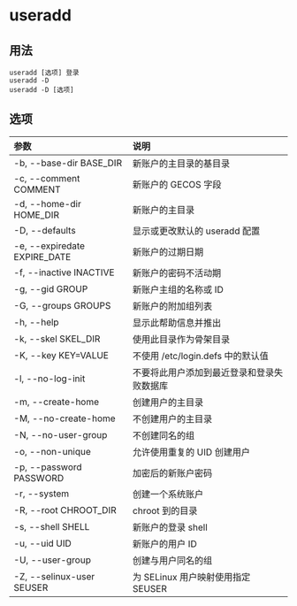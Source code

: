 # useradd

## 用法
```
useradd [选项] 登录
useradd -D
useradd -D [选项]
```

## 选项

参数 | 说明
:--- | :---
-b, --base-dir BASE_DIR      | 新账户的主目录的基目录
-c, --comment COMMENT        | 新账户的 GECOS 字段
-d, --home-dir HOME_DIR      | 新账户的主目录
-D, --defaults               | 显示或更改默认的 useradd 配置
-e, --expiredate EXPIRE_DATE | 新账户的过期日期
-f, --inactive INACTIVE      | 新账户的密码不活动期
-g, --gid GROUP              | 新账户主组的名称或 ID
-G, --groups GROUPS          | 新账户的附加组列表
-h, --help                   | 显示此帮助信息并推出
-k, --skel SKEL_DIR	         | 使用此目录作为骨架目录
-K, --key KEY=VALUE          | 不使用 /etc/login.defs 中的默认值
-l, --no-log-init            | 不要将此用户添加到最近登录和登录失败数据库
-m, --create-home            | 创建用户的主目录
-M, --no-create-home         | 不创建用户的主目录
-N, --no-user-group          | 不创建同名的组
-o, --non-unique             | 允许使用重复的 UID 创建用户
-p, --password PASSWORD      | 加密后的新账户密码
-r, --system                 | 创建一个系统账户
-R, --root CHROOT_DIR        | chroot 到的目录
-s, --shell SHELL            | 新账户的登录 shell
-u, --uid UID                | 新账户的用户 ID
-U, --user-group             | 创建与用户同名的组
-Z, --selinux-user SEUSER    | 为 SELinux 用户映射使用指定 SEUSER
